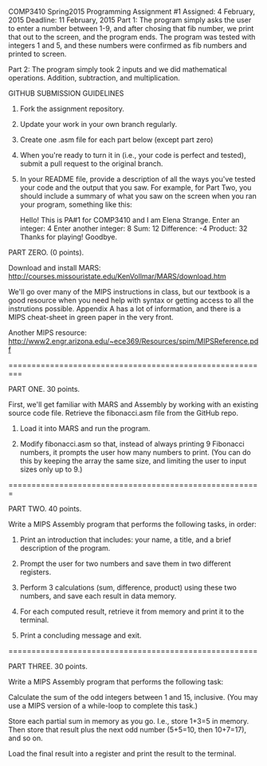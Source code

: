 COMP3410 Spring2015
Programming Assignment #1
Assigned: 4 February, 2015
Deadline: 11 February, 2015
Part 1: The program simply asks the user to enter a number between 1-9, and after chosing that fib number, we print that
out to the screen, and the program ends. The program was tested with integers 1 and 5, and these numbers
were confirmed as fib numbers and printed to screen. 

Part 2: The program simply took 2 inputs and we did mathematical operations. Addition, subtraction, and multiplication.


GITHUB SUBMISSION GUIDELINES
1. Fork the assignment repository.
2. Update your work in your own branch regularly.
3. Create one .asm file for each part below (except part zero)
4. When you're ready to turn it in (i.e., your code is perfect and tested), submit a pull request to the original branch.
5. In your README file, provide a description of all the ways you've tested your code and the output that you saw. For example, for Part Two, you should include a summary of what you saw on the screen when you ran your program, something like this:

   Hello! This is PA#1 for COMP3410 and I am Elena Strange.
   Enter an integer: 4
   Enter another integer: 8
   Sum: 12
   Difference: -4
   Product: 32
   Thanks for playing! Goodbye.


PART ZERO. (0 points).

Download and install MARS: http://courses.missouristate.edu/KenVollmar/MARS/download.htm

We'll go over many of the MIPS instructions in class, but our textbook
is a good resource when you need help with syntax or getting access to
all the instrutions possible. Appendix A has a lot of information, and
there is a MIPS cheat-sheet in green paper in the very front.

Another MIPS resource: 
http://www2.engr.arizona.edu/~ece369/Resources/spim/MIPSReference.pdf


=========================================================

PART ONE. 30 points.

First, we'll get familiar with MARS and Assembly by working with an
existing source code file. Retrieve the fibonacci.asm file from the
GitHub repo.

1. Load it into MARS and run the program. 

2. Modify fibonacci.asm so that, instead of always printing 9
Fibonacci numbers, it prompts the user how many numbers to print. (You
can do this by keeping the array the same size, and limiting the user
to input sizes only up to 9.)

=======================================================

PART TWO. 40 points.

Write a MIPS Assembly program that performs the following tasks, in order:

1. Print an introduction that includes: your name, a title, and a brief description of the program.

2. Prompt the user for two numbers and save them in two different registers.

3. Perform 3 calculations (sum, difference, product) using these two numbers, and save each result in data memory.

4. For each computed result, retrieve it from memory and print it to the terminal.

5. Print a concluding message and exit.

======================================================

PART THREE. 30 points.

Write a MIPS Assembly program that performs the following task:

Calculate the sum of the odd integers between 1 and 15, inclusive.
(You may use a MIPS version of a while-loop to complete this task.)

Store each partial sum in memory as you go. I.e., store 1+3=5 in memory. Then store that result plus the next odd number (5+5=10, then 10+7=17), and so on.

Load the final result into a register and print the result to the terminal.


